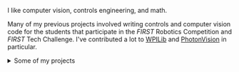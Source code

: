 I like computer vision, controls engineering, and math.

Many of my previous projects involved writing controls and computer vision code for the students that participate in the *FIRST* Robotics Competition and *FIRST* Tech Challenge. I've contributed a lot to [WPILib](https://github.com/wpilibsuite/allwpilib) and [PhotonVision](https://github.com/PhotonVision/photonvision/) in particular.

<details>
 <summary>Some of my projects</summary>
 
 ### *2020*
  - GPU-accelerated PhotonVision, a computer vision tool for FRC, the Raspberry Pi using OpenGL and MMAL ([C++](https://github.com/PhotonVision/photon-picam-driver))
  - Wrote an extended and unscented Kalman filter from scratch and contributed them to a library used by most FRC teams called WPILib ([C++/Java](https://github.com/wpilibsuite/allwpilib/commit/3b283ab9aaf9d23d7870b9c3723d03760a0bd378))
  - Designed and implemented a music matching algorithim (like Shazam) using the fast Fourier transform and principal component analysis (MATLAB)
  - Wrote an Android wrapper for the Intel RealSense T265 camera that's used by teams in the *FIRST* Tech Challenge ([C++/Java](https://github.com/pietroglyph/ftc265))
  - Completely redesigned the user interface of PhotonVision using Vue.js and Vuetify ([JS](https://github.com/PhotonVision/photonvision/tree/v2021.1.3/photon-client), [demo](https://demo.photonvision.org/))

 ### *2019*
  - Worked on the GUI rework of a popular robot system identification tool for FRC that's part of WPILib ([Python](https://github.com/wpilibsuite/frc-characterization))
  - Wrote a differential drive robot trajectory generator in Java and presented on how it works to over fifty students ([Java](https://github.com/Spartronics4915/SpartronicsLib), [animated presentation](https://github.com/pietroglyph/trajectory-presentation))

 ### *2017/18*
  - Wrote a webapp that allows students to edit and deploy robot code written with WPILib to a real robot ([Go/TypeScript](https://github.com/pietroglyph/learnyouarobot))
  - Wrote the microcontroller client and server code for an IoT product that tracks the Washington state ferry boats ([C++/JS](https://github.com/pietroglyph/fow))
</details>
